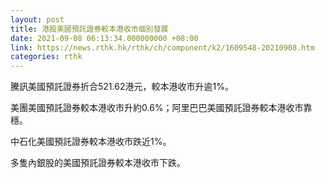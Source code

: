 ```yaml
---
layout: post
title: 港股美國預託證券較本港收市個別發展
date: 2021-09-08 06:13:34.000000000 +08:00
link: https://news.rthk.hk/rthk/ch/component/k2/1609548-20210908.htm
categories: rthk
---
```


騰訊美國預託證券折合521.62港元，較本港收市升逾1%。

美團美國預託證券較本港收市升約0.6%；阿里巴巴美國預託證券較本港收市靠穩。

中石化美國預託證券較本港收市跌近1%。

多隻內銀股的美國預託證券較本港收市下跌。
